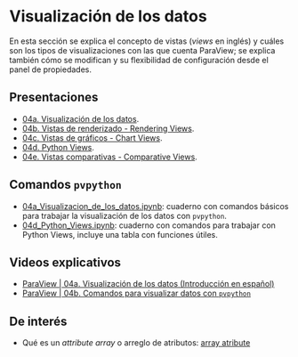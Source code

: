 # Visualización de los datos

En esta sección se explica el concepto de vistas (*views* en inglés) y cuáles son los tipos de visualizaciones con las que cuenta ParaView; se explica también cómo se modifican y su flexibilidad de configuración desde el panel de propiedades.

## Presentaciones

- [04a. Visualización de los datos](04a_Visualizacion_de_los_datos.pdf).
- [04b. Vistas de renderizado - Rendering Views](04b_Vistas_de_renderizado_Render_Views.pdf).
- [04c. Vistas de gráficos - Chart Views](04c_Vistas_de_graficos_Chart_Views.pdf).
- [04d. Python Views](04d_Python_Views.pdf).
- [04e. Vistas comparativas - Comparative Views](04e_Vistas_comparativas_Comparative_Views.pdf).


## Comandos ```pvpython```

- [04a_Visualizacion_de_los_datos.ipynb](04a_Visualizacion_de_los_datos.ipynb): cuaderno con comandos básicos para trabajar la visualización de los datos con ```pvpython```.
- [04d_Python_Views.ipynb](04d_Python_Views.ipynb): cuaderno con comandos para trabajar con Python Views, incluye una tabla con funciones útiles.

## Videos explicativos

- [ParaView | 04a. Visualización de los datos (Introducción en español)](https://youtu.be/0Kp6KIqguXw)
- [ParaView | 04b. Comandos para visualizar datos con ```pvpython```]()

## De interés

- Qué es un *attribute array* o arreglo de atributos: [array atribute](http://ftp.actix.com/resources/1502/Projects/KB/TechLayer/About_Array_Attributes.htm#:~:text=Unlike%20ordinary%20attributes%2C%20which%20store,are%20identified%20by%20an%20index.)
 
